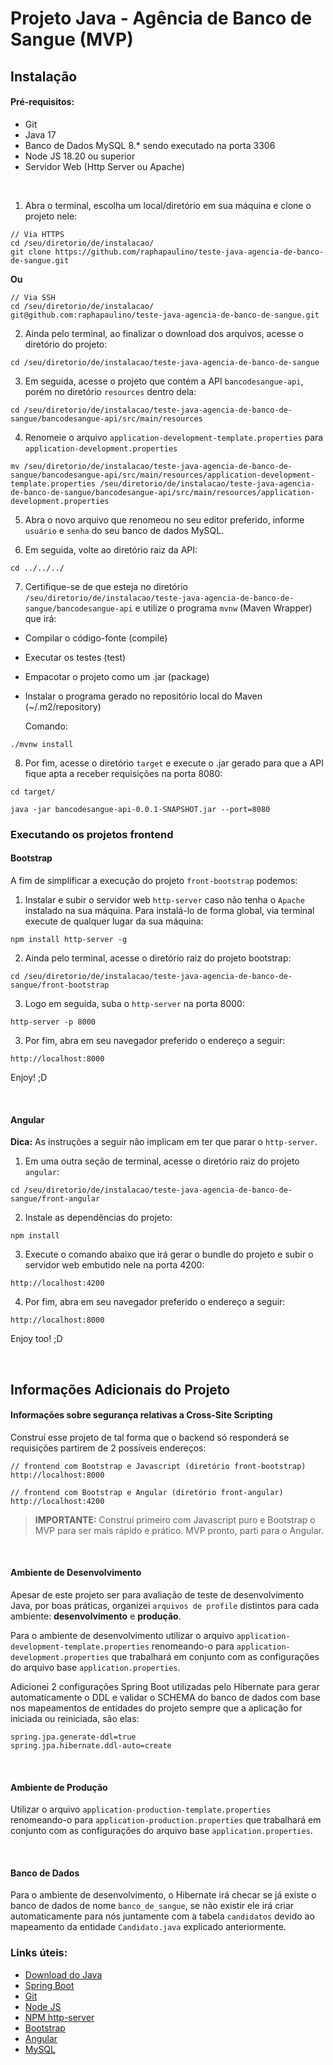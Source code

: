 # Projeto Java - Agência de Banco de Sangue (MVP)

## Instalação

#### Pré-requisitos:

- Git
- Java 17
- Banco de Dados MySQL 8.* sendo executado na porta 3306
- Node JS 18.20 ou superior
- Servidor Web (Http Server ou Apache)

<br>

1. Abra o terminal, escolha um local/diretório em sua máquina e clone o projeto nele: 

```
// Via HTTPS
cd /seu/diretorio/de/instalacao/
git clone https://github.com/raphapaulino/teste-java-agencia-de-banco-de-sangue.git
```
**Ou**

```
// Via SSH
cd /seu/diretorio/de/instalacao/
git@github.com:raphapaulino/teste-java-agencia-de-banco-de-sangue.git
```

2. Ainda pelo terminal, ao finalizar o download dos arquivos, acesse o diretório do projeto:

```
cd /seu/diretorio/de/instalacao/teste-java-agencia-de-banco-de-sangue
```

3. Em seguida, acesse o projeto que contém a API `bancodesangue-api`, porém no diretório `resources` dentro dela:

```
cd /seu/diretorio/de/instalacao/teste-java-agencia-de-banco-de-sangue/bancodesangue-api/src/main/resources
```

4. Renomeie o arquivo `application-development-template.properties` para `application-development.properties`

```
mv /seu/diretorio/de/instalacao/teste-java-agencia-de-banco-de-sangue/bancodesangue-api/src/main/resources/application-development-template.properties /seu/diretorio/de/instalacao/teste-java-agencia-de-banco-de-sangue/bancodesangue-api/src/main/resources/application-development.properties
```

5. Abra o novo arquivo que renomeou no seu editor preferido, informe `usuário` e `senha` do seu banco de dados MySQL.

6. Em seguida, volte ao diretório raiz da API:

```
cd ../../../
```

7. Certifique-se de que esteja no diretório `/seu/diretorio/de/instalacao/teste-java-agencia-de-banco-de-sangue/bancodesangue-api` e utilize o programa `mvnw` (Maven Wrapper) que irá:

- Compilar o código-fonte (compile)
- Executar os testes (test)
- Empacotar o projeto como um .jar (package)
- Instalar o programa gerado no repositório local do Maven (~/.m2/repository)

  Comando:

```
./mvnw install
```

8. Por fim, acesse o diretório `target` e execute o .jar gerado para que a API fique apta a receber requisições na porta 8080:

```
cd target/
```
```
java -jar bancodesangue-api-0.0.1-SNAPSHOT.jar --port=8080
```
### Executando os projetos frontend

#### Bootstrap

A fim de simplificar a execução do projeto `front-bootstrap` podemos:

1. Instalar e subir o servidor web `http-server` caso não tenha o `Apache` instalado na sua máquina. Para instalá-lo de forma global, via terminal execute de qualquer lugar da sua máquina:

```
npm install http-server -g
```

2. Ainda pelo terminal, acesse o diretório raiz do projeto bootstrap:

```
cd /seu/diretorio/de/instalacao/teste-java-agencia-de-banco-de-sangue/front-bootstrap
```

3. Logo em seguida, suba o `http-server` na porta 8000:

```
http-server -p 8000
```

3. Por fim, abra em seu navegador preferido o endereço a seguir:

```
http://localhost:8000
```

Enjoy! ;D

<br>

#### Angular

**Dica:** As instruções a seguir não implicam em ter que parar o `http-server`.

1. Em uma outra seção de terminal, acesse o diretório raiz do projeto `angular`:

```
cd /seu/diretorio/de/instalacao/teste-java-agencia-de-banco-de-sangue/front-angular
```

2. Instale as dependências do projeto:

```
npm install
```

3. Execute o comando abaixo que irá gerar o bundle do projeto e subir o servidor web embutido nele na porta 4200:

```
http://localhost:4200
```

4. Por fim, abra em seu navegador preferido o endereço a seguir:

```
http://localhost:8000
```

Enjoy too! ;D

<br>

## Informações Adicionais do Projeto

#### Informações sobre segurança relativas a Cross-Site Scripting

Construí esse projeto de tal forma que o backend só responderá se requisições partirem de 2 possíveis endereços:

```
// frontend com Bootstrap e Javascript (diretório front-bootstrap)
http://localhost:8000
```
```
// frontend com Bootstrap e Angular (diretório front-angular)
http://localhost:4200
```

> **IMPORTANTE:** Construí primeiro com Javascript puro e Bootstrap o MVP para ser mais rápido e prático. MVP pronto, parti para o Angular.

<br>

#### Ambiente de Desenvolvimento

Apesar de este projeto ser para avaliação de teste de desenvolvimento Java, por boas práticas, organizei `arquivos de profile` distintos para cada ambiente: **desenvolvimento** e **produção**.

Para o ambiente de desenvolvimento utilizar o arquivo `application-development-template.properties` renomeando-o para `application-development.properties` que trabalhará em conjunto com as configurações do arquivo base `application.properties`.

Adicionei 2 configurações Spring Boot utilizadas pelo Hibernate  para gerar automaticamente o DDL e validar o SCHEMA do banco de dados com base nos mapeamentos de entidades do projeto sempre que a aplicação for iniciada ou reiniciada, são elas:

```
spring.jpa.generate-ddl=true
spring.jpa.hibernate.ddl-auto=create
```
<br>

#### Ambiente de Produção

Utilizar o arquivo `application-production-template.properties` renomeando-o para `application-production.properties` que trabalhará em conjunto com as configurações do arquivo base `application.properties`. 

<br>

#### Banco de Dados

Para o ambiente de desenvolvimento, o Hibernate irá checar se já existe o banco de dados de nome `banco_de_sangue`, se não existir ele irá criar automaticamente para nós juntamente com a tabela `candidatos` devido ao mapeamento da entidade `Candidato.java` explicado anteriormente.


### Links úteis:

- [Download do Java](https://jdk.java.net/archive)
- [Spring Boot](https://spring.io/projects/spring-boot)
- [Git](https://git-scm.com)
- [Node JS](https://nodejs.org/en)
- [NPM http-server](https://www.npmjs.com/package/http-server)
- [Bootstrap](https://getbootstrap.com)
- [Angular](https://v17.angular.io/docs)
- [MySQL](https://www.mysql.com)
